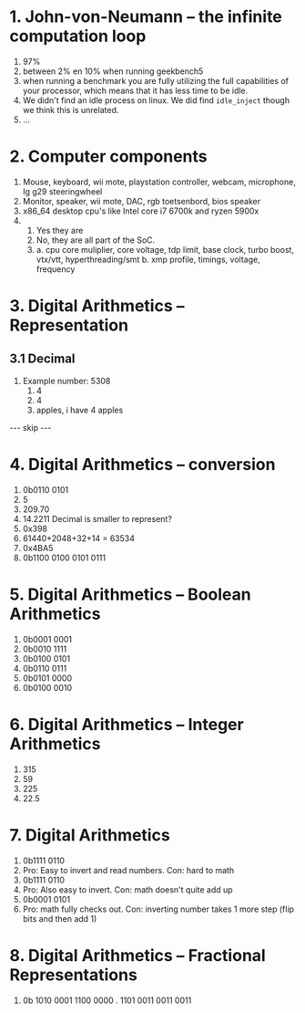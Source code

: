 # 1. John-von-Neumann – the infinite computation loop

1. 97%
2. between 2% en 10% when running geekbench5
3. when running a benchmark you are fully utilizing the full capabilities of your processor, which means that it has less time to be idle.
4. We didn't find an idle process on linux. We did find `idle_inject` though we think this is unrelated.
5. ...

# 2. Computer components

1. Mouse, keyboard, wii mote, playstation controller, webcam, microphone, lg g29 steeringwheel
2. Monitor, speaker, wii mote, DAC, rgb toetsenbord, bios speaker
3. x86_64 desktop cpu's like Intel core i7 6700k and ryzen 5900x
4. 1. Yes they are
   2. No, they are all part of the SoC.
   3. a. cpu core muliplier, core voltage, tdp limit, base clock, turbo boost, vtx/vtt, hyperthreading/smt
      b. xmp profile, timings, voltage, frequency

# 3. Digital Arithmetics – Representation

## 3.1 Decimal

1. Example number: 5308
   1. 4
   1. 4
   1. apples, i have 4 apples

--- skip ---

# 4. Digital Arithmetics – conversion

1. 0b0110 0101
2. 5
3. 209.70
4. 14.2211
   Decimal is smaller to represent?
5. 0x398
6. 61440+2048+32+14 = 63534
7. 0x4BA5
8. 0b1100 0100 0101 0111

# 5. Digital Arithmetics – Boolean Arithmetics

1. 0b0001 0001
2. 0b0010 1111
3. 0b0100 0101
4. 0b0110 0111
5. 0b0101 0000
6. 0b0100 0010

# 6. Digital Arithmetics – Integer Arithmetics

1. 315
2. 59
3. 225
4. 22.5

# 7. Digital Arithmetics

1. 0b1111 0110
2. Pro: Easy to invert and read numbers. Con: hard to math
3. 0b1111 0110
4. Pro: Also easy to invert. Con: math doesn't quite add up
5. 0b0001 0101
6. Pro: math fully checks out. Con: inverting number takes 1 more step (flip bits and then add 1)

# 8. Digital Arithmetics – Fractional Representations

1. 0b 1010 0001 1100 0000 . 1101 0011 0011 0011
